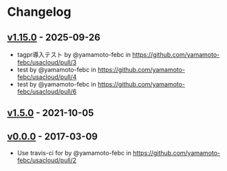 # Changelog

## [v1.15.0](https://github.com/yamamoto-febc/usacloud/compare/v1.5.0...v1.15.0) - 2025-09-26
- tagpr導入テスト by @yamamoto-febc in https://github.com/yamamoto-febc/usacloud/pull/3
- test by @yamamoto-febc in https://github.com/yamamoto-febc/usacloud/pull/4
- test by @yamamoto-febc in https://github.com/yamamoto-febc/usacloud/pull/6

## [v1.5.0](https://github.com/yamamoto-febc/usacloud/commits/v1.5.0) - 2021-10-05

## [v0.0.0](https://github.com/yamamoto-febc/usacloud/commits/v0.0.0) - 2017-03-09
- Use travis-ci for by @yamamoto-febc in https://github.com/yamamoto-febc/usacloud/pull/2
